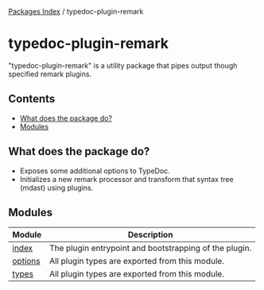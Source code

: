 [Packages Index](../README.md) / typedoc-plugin-remark

# typedoc-plugin-remark

"typedoc-plugin-remark" is a utility package that pipes output though specified remark plugins.

## Contents

* [What does the package do?](#what-does-the-package-do)
* [Modules](#modules)

## What does the package do?

* Exposes some additional options to TypeDoc.
* Initializes a new remark processor and transform that syntax tree (mdast) using plugins.

## Modules

| Module                       | Description                                            |
| ---------------------------- | ------------------------------------------------------ |
| [index](index/README.md)     | The plugin entrypoint and bootstrapping of the plugin. |
| [options](options/README.md) | All plugin types are exported from this module.        |
| [types](types/README.md)     | All plugin types are exported from this module.        |
